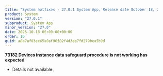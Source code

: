 ```yaml
---
title: "System hotfixes - 27.0.1 System App, Release date October 18, 2025 - Hotfixes"
product: System
version: "27.0.1"
subproduct: System App
minor_version: "27.0"
date: 2025-10-18 00:00:00+00:00
order: 16
guid: a8a7af03ee65a0af06f82f4d3ee7fd279bea5b9d
---
```


<strong>73182 Devices instance data safeguard procedure is not working has expected</strong>
<ul><li>Details not available.</li></ul>
